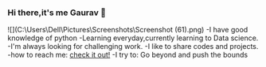 ### Hi there,it's me Gaurav 👋
![](C:\Users\Dell\Pictures\Screenshots\Screenshot (61).png)
-I have good knowledge of python
-Learning everyday,currently learning to Data science.
-I'm always looking for challenging work.
-I like to share codes and projects.
-how to reach me: [check it out!](https://www.instagram.com/codesgaurav/?hl=en)
-I try to: Go beyond and push the bounds

